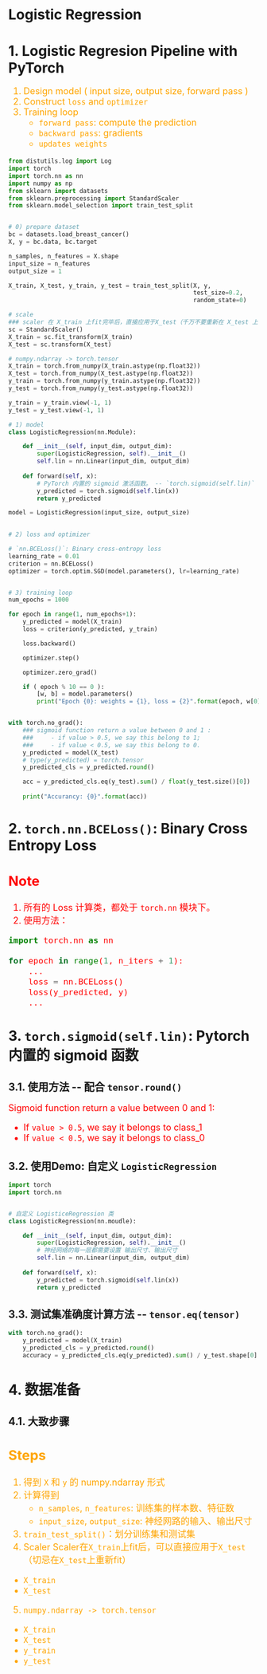 <!--
 * @Descripttion: 
 * @version: 
 * @Author: sch
 * @Date: 2022-02-28 17:31:50
 * @LastEditors: sch
 * @LastEditTime: 2022-03-01 22:08:05
-->
# Logistic Regression

# 1. Logistic Regresion Pipeline with PyTorch
<font color="orange" size="4">

1. Design model ( input size, output size, forward pass )
2. Construct `loss` and `optimizer`
3. Training loop
    - `forward pass`: compute the prediction
    - `backward pass`: gradients
    - `updates weights`

</font>

```python
from distutils.log import Log
import torch
import torch.nn as nn
import numpy as np 
from sklearn import datasets
from sklearn.preprocessing import StandardScaler
from sklearn.model_selection import train_test_split


# 0) prepare dataset
bc = datasets.load_breast_cancer()
X, y = bc.data, bc.target

n_samples, n_features = X.shape
input_size = n_features
output_size = 1

X_train, X_test, y_train, y_test = train_test_split(X, y, 
                                                    test_size=0.2,
                                                    random_state=0)

# scale
### scaler 在 X_train 上fit完毕后，直接应用于X_test（千万不要重新在 X_test 上fit）
sc = StandardScaler()
X_train = sc.fit_transform(X_train)
X_test = sc.transform(X_test)

# numpy.ndarray -> torch.tensor
X_train = torch.from_numpy(X_train.astype(np.float32))
X_test = torch.from_numpy(X_test.astype(np.float32))
y_train = torch.from_numpy(y_train.astype(np.float32))
y_test = torch.from_numpy(y_test.astype(np.float32))

y_train = y_train.view(-1, 1)
y_test = y_test.view(-1, 1)

# 1) model
class LogisticRegression(nn.Module):

    def __init__(self, input_dim, output_dim):
        super(LogisticRegression, self).__init__()
        self.lin = nn.Linear(input_dim, output_dim)
    
    def forward(self, x):
        # PyTorch 内置的 sigmoid 激活函数。 -- `torch.sigmoid(self.lin)`
        y_predicted = torch.sigmoid(self.lin(x))
        return y_predicted

model = LogisticRegression(input_size, output_size)
    

# 2) loss and optimizer

# `nn.BCELoss()`: Binary cross-entropy loss
learning_rate = 0.01
criterion = nn.BCELoss()
optimizer = torch.optim.SGD(model.parameters(), lr=learning_rate)


# 3) training loop
num_epochs = 1000

for epoch in range(1, num_epochs+1):
    y_predicted = model(X_train)
    loss = criterion(y_predicted, y_train)

    loss.backward()

    optimizer.step()

    optimizer.zero_grad()

    if ( epoch % 10 == 0 ):
        [w, b] = model.parameters()
        print("Epoch {0}: weights = {1}, loss = {2}".format(epoch, w[0][0], loss))


with torch.no_grad():
    ### sigmoid function return a value between 0 and 1 :
    ###     - if value > 0.5, we say this belong to 1;
    ###     - if value < 0.5, we say this belong to 0.
    y_predicted = model(X_test)
    # type(y_predicted) = torch.tensor
    y_predicted_cls = y_predicted.round()

    acc = y_predicted_cls.eq(y_test).sum() / float(y_test.size()[0])
    
    print("Accurancy: {0}".format(acc))
```

# 2. `torch.nn.BCELoss()`: Binary Cross Entropy Loss
<font color="red" size="4">

Note
----
1. 所有的 Loss 计算类，都处于 `torch.nn` 模块下。
2. 使用方法：
```python
import torch.nn as nn

for epoch in range(1, n_iters + 1):
    ...
    loss = nn.BCELoss()
    loss(y_predicted, y)
    ...
```

</font>


# 3. `torch.sigmoid(self.lin)`:  Pytorch 内置的 sigmoid 函数
## 3.1. 使用方法 -- 配合 `tensor.round()`
<font color="red" size="4">

Sigmoid function return a value between 0 and 1:
- If `value > 0.5`, we say it belongs to class_1
- If `value < 0.5`, we say it belongs to class_0

</font>

## 3.2. 使用Demo: 自定义 `LogisticRegression`
```python
import torch 
import torch.nn


# 自定义 LogisticeRegression 类
class LogisticRegression(nn.moudle):

    def __init__(self, input_dim, output_dim):
        super(LogisticRegression, self).__init__()
        # 神经网络的每一层都需要设置 输出尺寸、输出尺寸
        self.lin = nn.Linear(input_dim, output_dim)
    
    def forward(self, x):
        y_predicted = torch.sigmoid(self.lin(x))
        return y_predicted
```

## 3.3. 测试集准确度计算方法 -- `tensor.eq(tensor)`
```python
with torch.no_grad():
    y_predicted = model(X_train)
    y_predicted_cls = y_predicted.round()
    accuracy = y_predicted_cls.eq(y_predicted).sum() / y_test.shape[0]
```


# 4. 数据准备
## 4.1. 大致步骤
<font color="orange" size="4">

Steps
-----
1. 得到 `X` 和 `y` 的 numpy.ndarray 形式
2. 计算得到
    - `n_samples`, `n_features`: 训练集的样本数、特征数
    - `input_size`, `output_size`: 神经网路的输入、输出尺寸
3. `train_test_split()`：划分训练集和测试集
4. Scaler
Scaler在`X_train`上fit后，可以直接应用于`X_test`（切忌在`X_test`上重新fit）
- `X_train`
- `X_test`
5. `numpy.ndarray -> torch.tensor`
- `X_train`
- `X_test`
- `y_train`
- `y_test`

</font>